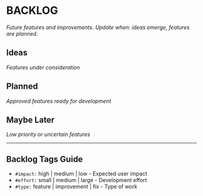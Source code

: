 # BACKLOG
_Future features and improvements. Update when: ideas emerge, features are planned._

## Ideas
_Features under consideration_

## Planned
_Approved features ready for development_

## Maybe Later
_Low priority or uncertain features_

---

## Backlog Tags Guide
- `#impact:` high | medium | low - Expected user impact
- `#effort:` small | medium | large - Development effort
- `#type:` feature | improvement | fix - Type of work
